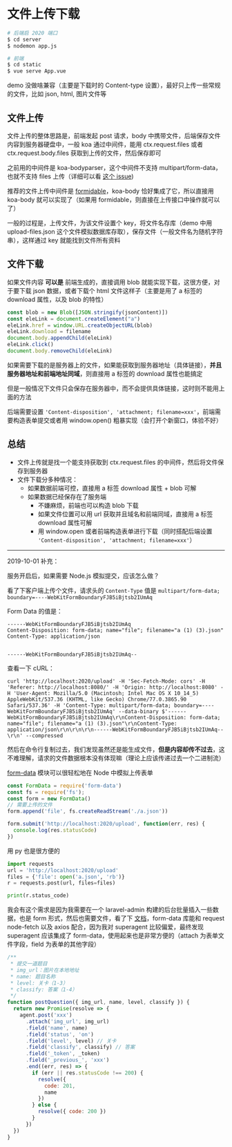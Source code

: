 # 文件上传下载

```bash
# 后端启 2020 端口
$ cd server
$ nodemon app.js

# 前端
$ cd static
$ vue serve App.vue
```

demo 没做啥兼容（主要是下载时的 Content-type 设置），最好只上传一些常规的文件，比如 json, html, 图片文件等

## 文件上传

文件上传的整体思路是，前端发起 post 请求，body 中携带文件，后端保存文件内容到服务器硬盘中，一般 koa 通过中间件，能用 ctx.request.files 或者 ctx.request.body.files 获取到上传的文件，然后保存即可

之前用的中间件是 koa-bodyparser，这个中间件不支持 multipart/form-data，也就不支持 files 上传（详细可以看 [这个 issue](https://github.com/koajs/bodyparser/issues/94))

推荐的文件上传中间件是 [formidable](https://www.npmjs.com/package/formidable)，koa-body 恰好集成了它，所以直接用 koa-body 就可以实现了（如果用 formidable，则直接在上传接口中操作就可以了）

一般的过程是，上传文件，为该文件设置个 key，将文件名存库（demo 中用 upload-files.json 这个文件模拟数据库存取），保存文件（一般文件名为随机字符串），这样通过 key 就能找到文件所有资料

## 文件下载

如果文件内容 **可以是** 前端生成的，直接调用 blob 就能实现下载，这很方便，对于要下载 json 数据，或者下载个 html 文件这样子（主要是用了 a 标签的 download 属性，以及 blob 的特性）

```js
const blob = new Blob([JSON.stringify(jsonContent)])
const eleLink = document.createElement("a")
eleLink.href = window.URL.createObjectURL(blob)
eleLink.download = filename
document.body.appendChild(eleLink)
eleLink.click()
document.body.removeChild(eleLink)
```

如果需要下载的是服务器上的文件，如果能获取到服务器地址（具体链接），**并且服务器地址和前端地址同域**，则直接用 a 标签的 download 属性也能搞定

但是一般情况下文件只会保存在服务器中，而不会提供具体链接，这时则不能用上面的方法

后端需要设置 `'Content-disposition', 'attachment; filename=xxx'`，前端需要构造表单提交或者用 window.open() 粗暴实现（会打开个新窗口，体验不好）

## 总结

* 文件上传就是找一个能支持获取到 ctx.request.files 的中间件，然后将文件保存到服务器
* 文件下载分多种情况：
  * 如果数据前端可控，直接用 a 标签 download 属性 + blob 可解
  * 如果数据已经保存在了服务端
    * 不嫌麻烦，前端也可以构造 blob 下载
    * 如果文件位置可以用 url 获取并且域名和前端同域，直接用 a 标签 download 属性可解
    * 用 window.open 或者前端构造表单进行下载（同时搭配后端设置 `'Content-disposition', 'attachment; filename=xxx'`）
    

---

2019-10-01 补充：

服务开启后，如果需要 Node.js 模拟提交，应该怎么做？

看了下客户端上传个文件，请求头的 `Content-Type` 值是 `multipart/form-data; boundary=----WebKitFormBoundaryFJB5iBjtsb2IUmAq`

Form Data 的值是：

```
------WebKitFormBoundaryFJB5iBjtsb2IUmAq
Content-Disposition: form-data; name="file"; filename="a (1) (3).json"
Content-Type: application/json


------WebKitFormBoundaryFJB5iBjtsb2IUmAq--
```

查看一下 cURL：

```
curl 'http://localhost:2020/upload' -H 'Sec-Fetch-Mode: cors' -H 'Referer: http://localhost:8080/' -H 'Origin: http://localhost:8080' -H 'User-Agent: Mozilla/5.0 (Macintosh; Intel Mac OS X 10_14_5) AppleWebKit/537.36 (KHTML, like Gecko) Chrome/77.0.3865.90 Safari/537.36' -H 'Content-Type: multipart/form-data; boundary=----WebKitFormBoundaryFJB5iBjtsb2IUmAq' --data-binary $'------WebKitFormBoundaryFJB5iBjtsb2IUmAq\r\nContent-Disposition: form-data; name="file"; filename="a (1) (3).json"\r\nContent-Type: application/json\r\n\r\n\r\n------WebKitFormBoundaryFJB5iBjtsb2IUmAq--\r\n' --compressed
```

然后在命令行复制过去，我们发现虽然还是能生成文件，**但是内容却传不过去**，这不难理解，请求的文件数据根本没有体现嘛（理论上应该传递过去一个二进制流）

[form-data](https://www.npmjs.com/package/form-data) 模块可以很轻松地在 Node 中模拟上传表单

```js
const FormData = require('form-data')
const fs = require('fs');
const form = new FormData()
// 需要上传的文件
form.append('file', fs.createReadStream('./a.json'))

form.submit('http://localhost:2020/upload', function(err, res) {
  console.log(res.statusCode)
})
```

用 py 也是很方便的

```py
import requests
url = 'http://localhost:2020/upload'
files = {'file': open('a.json', 'rb')}
r = requests.post(url, files=files)

print(r.status_code)
```

我会有这个需求是因为我需要在一个 laravel-admin 构建的后台批量插入一些数据，也是 form 形式，然后也需要文件，看了下 [文档](https://github.com/form-data/form-data#integration-with-other-libraries)，form-data 库能和 request node-fetch 以及 axios 配合，因为我对 superagent 比较偏爱，最终发现 superagent 应该集成了 form-data，使用起来也是非常方便的（attach 为表单文件字段，field 为表单的其他字段）

```js
/**
 * 提交一道题目
 * img_url：图片在本地地址
 * name: 题目名称
 * level: 关卡（1-3）
 * classify: 答案（1-4）
 */
function postQuestion({ img_url, name, level, classify }) {
  return new Promise(resolve => {
    agent.post('xxx')
      .attach('img_url', img_url)
      .field('name', name)
      .field('status', 'on')
      .field('level', level) // 关卡
      .field('classify', classify) // 答案
      .field('_token', _token)
      .field('_previous_', 'xxx')
      .end((err, res) => {
        if (err || res.statusCode !== 200) {
          resolve({
            code: 201,
            name
          })
        } else {
          resolve({ code: 200 })
        }
      })
  })
}
```
